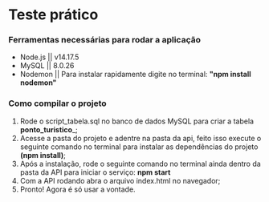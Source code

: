 # Teste prático

### Ferramentas necessárias para rodar a aplicação
- Node.js || v14.17.5 
- MySQL || 8.0.26 
- Nodemon || Para instalar rapidamente digite no terminal: __"npm install nodemon"__ 

### Como compilar o projeto
1. Rode o script_tabela.sql no banco de dados MySQL para criar a tabela __ponto_turistico___; 
2. Acesse a pasta do projeto e adentre na pasta da api, feito isso execute o seguinte comando no terminal para instalar as dependências do projeto __(npm install)__; 
3. Após a instalação, rode o seguinte comando no terminal ainda dentro da pasta da API para iniciar o serviço: __npm start__
4. Com a API rodando abra o arquivo index.html no navegador;
5. Pronto! Agora é só usar a vontade.



